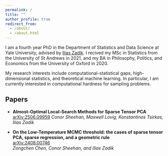 ```yaml
---
permalink: /
title: ""
author_profile: true
redirect_from: 
  - /about/
  - /about.html
---
```


I am a fourth year PhD in the Department of Statistics and Data Science at Yale University, advised by [Ilias Zadik](https://iliaszadik.github.io/). I recived my MSc in Statistics from the University of St Andrews in 2021, and my BA in Philosophy, Politics, and Economics from the University of Oxford in 2020. 

My research interests include computational-statistical gaps, high-dimensional statistics, and theoretical machine learning. In particular, I am currently interested in computational hardness for sampling problems. 

## Papers

- **Almost-Optimal Local-Search Methods for Sparse Tensor PCA**
  [arXiv:2506.09959](https://arxiv.org/abs/2506.09959)
  *Conor Sheehan, Maxwell Lovig, Konstantinos Tsirkas, Ilias Zadik*

- **On the Low-Temperature MCMC threshold: the cases of sparse tensor PCA, sparse regression, and a geometric rule**  
  [arXiv:2408.00746](https://arxiv.org/abs/2408.00746)  
  *Zongchen Chen, Conor Sheehan, and Ilias Zadik*
